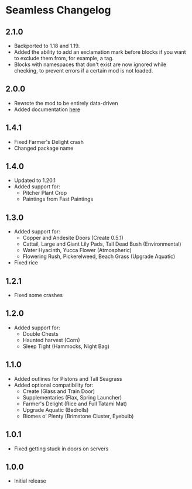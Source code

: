 # Seamless Changelog

## 2.1.0
- Backported to 1.18 and 1.19.
- Added the ability to add an exclamation mark before blocks if you want to exclude them from, for example, a tag.
- Blocks with namespaces that don't exist are now ignored while checking, to prevent errors if a certain mod is not loaded.

## 2.0.0
- Rewrote the mod to be entirely data-driven
- Added documentation [here](https://docs.teamdiopside.nl/seamless/)

## 1.4.1
- Fixed Farmer's Delight crash
- Changed package name

## 1.4.0
- Updated to 1.20.1
- Added support for:
  - Pitcher Plant Crop
  - Paintings from Fast Paintings

## 1.3.0
- Added support for:
  - Copper and Andesite Doors (Create 0.5.1)
  - Cattail, Large and Giant Lily Pads, Tall Dead Bush (Environmental)
  - Water Hyacinth, Yucca Flower (Atmospheric)
  - Flowering Rush, Pickerelweed, Beach Grass (Upgrade Aquatic)
- Fixed rice

## 1.2.1
- Fixed some crashes

## 1.2.0
- Added support for:
  - Double Chests
  - Haunted harvest (Corn)
  - Sleep Tight (Hammocks, Night Bag)

## 1.1.0
- Added outlines for Pistons and Tall Seagrass
- Added optional compatibility for:
  - Create (Glass and Train Door)
  - Supplementaries (Flax, Spring Launcher)
  - Farmer's Delight (Rice and Full Tatami Mat)
  - Upgrade Aquatic (Bedrolls)
  - Biomes o' Plenty (Brimstone Cluster, Eyebulb)

## 1.0.1
- Fixed getting stuck in doors on servers

## 1.0.0
- Initial release